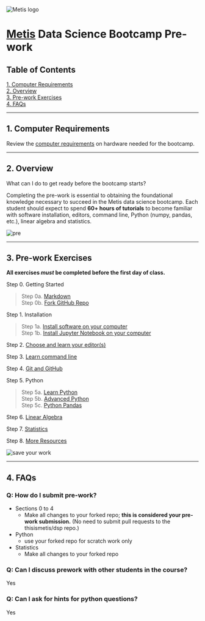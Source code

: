 ![Metis logo](img/metis.png)

# [Metis](http://www.thisismetis.com/) Data Science Bootcamp Pre-work

## Table of Contents

[1. Computer Requirements](#1--computer-requirements)  
[2. Overview](#2--overview)  
[3. Pre-work Exercises](#3--pre-work-exercises)  
[4. FAQs](#4--faqs)  

---

## 1.  Computer Requirements

Review the [computer requirements](resources/computer_requirements.md) on hardware needed for the bootcamp.  

---

## 2.  Overview

What can I do to get ready before the bootcamp starts?

Completing the pre-work is essential to obtaining the foundational knowledge necessary to succeed in the Metis data science bootcamp.  Each student should expect to spend **60+ hours of tutorials** to become familiar with software installation, editors, command line, Python (numpy, pandas, etc.), linear algebra and statistics.  

![pre](img/prep2.png)  

---

## 3.  Pre-work Exercises

**All exercises _must_ be completed before the first day of class.**

 Step 0.  Getting Started

 >Step 0a. [Markdown](00a-markdown.md)  
 >Step 0b. [Fork GitHub Repo](00b-fork_repo.md)

 Step 1.  Installation

 >Step 1a. [Install software on your computer](01a-install.md)  
 >Step 1b. [Install Jupyter Notebook on your computer](01b-install_jupyter.md)

 Step 2. [Choose and learn your editor(s)](02-editors.md)

 Step 3. [Learn command line](03-command_line.md)

 Step 4. [Git and GitHub](04-git.md)

 Step 5. Python  

 >Step 5a. [Learn Python](05a-python.md)  
 >Step 5b. [Advanced Python](05b-python_advanced.md)  
 >Step 5c. [Python Pandas](05c-python_pandas.md)

Step 6. [Linear Algebra](06-linear_algebra.md)

Step 7. [Statistics](07-statistics.md)

Step 8. [More Resources](08-more_resources.md)

![save your work](img/save_your_work.png)

---

## 4.  FAQs

### Q:  How do I submit pre-work?

* Sections 0 to 4
  * Make all changes to your forked repo; **this is considered your pre-work submission.**  (No need to submit pull requests to the thisismetis/dsp repo.)
* Python
  * use your forked repo for scratch work only
* Statistics
  * Make all changes to your forked repo

### Q:  Can I discuss prework with other students in the course?

Yes

### Q:  Can I ask for hints for python questions?

Yes
